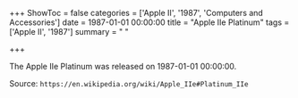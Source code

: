 +++
ShowToc = false
categories = ['Apple II', '1987', 'Computers and Accessories']
date = 1987-01-01 00:00:00
title = "Apple IIe Platinum"
tags = ['Apple II', '1987']
summary = " "

+++

The Apple IIe Platinum was released on 1987-01-01 00:00:00.

Source: `https://en.wikipedia.org/wiki/Apple_IIe#Platinum_IIe`
